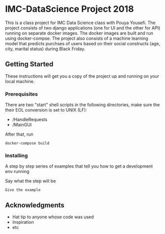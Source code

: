 # IMC-DataScience Project 2018

This is a class project for IMC Data Science class with Pouya Yousefi. The project consists of two django applications (one for UI and the other for API) running on separate docker images. The docker images are built and run using docker-compse. The project also consists of a machine learning model that predicts purchses of users based on their social constructs (age, city, marital status) during Black Friday. 

## Getting Started

These instructions will get you a copy of the project up and running on your local machine.

### Prerequisites

There are two "start" shell scripts in the following directories, make sure the their EOL conversion is set to UNIX (LF):
* /HandleRequests
* /MainGUI

After that, run

```
docker-compose build
```

### Installing

A step by step series of examples that tell you how to get a development env running

Say what the step will be

```
Give the example
```


## Acknowledgments

* Hat tip to anyone whose code was used
* Inspiration
* etc


